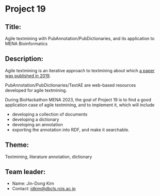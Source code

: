 # Project 19

## Title:

Agile textmining with PubAnnotation/PubDictionaries, and its application to MENA Bioinformatics

## Description:

Agile textmining is an iterative approach to textmining about which [a paper was published in 2019](https://doi.org/10.1093/bioinformatics/btz227).

PubAnnotation/PubDictionaries/TextAE are web-based resources developed for agile textmining.

During BioHackathon MENA 2023, the goal of Project 19 is to find a good application case of agile textmining, and to implement it, which will include
- developing a collection of documents
- developing a dictionary
- developing an annotation
- exporting the annotation into RDF, and make it searchable.

## Theme:

Textmining, literature annotation, dictionary

## Team leader:

 * Name:  Jin-Dong Kim
 * Contact: jdkim@dbcls.rois.ac.jp
 
